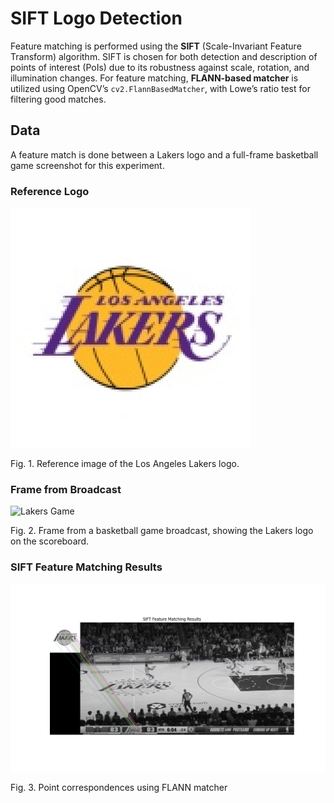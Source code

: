 # SIFT Logo Detection

Feature matching is performed using the **SIFT** (Scale-Invariant Feature Transform) algorithm. SIFT is chosen for both detection and description of points of interest (PoIs) due to its robustness against scale, rotation, and illumination changes. For feature matching, **FLANN-based matcher** is utilized using OpenCV’s `cv2.FlannBasedMatcher`, with Lowe’s ratio test for filtering good matches.

## Data
A feature match is done between a Lakers logo and a full-frame basketball game screenshot for this experiment.

### Reference Logo
![Lakers Logo](https://github.com/diyanair1/SIFT_logo_detection/blob/4cc2d32b11d67cf06380d578752e8ee586e83899/logo.jpg)

Fig. 1. Reference image of the Los Angeles Lakers logo.

### Frame from Broadcast
![Lakers Game](https://github.com/diyanair1/SIFT_logo_detection/blob/4cc2d32b11d67cf06380d578752e8ee586e83899/lakers_game.png)

Fig. 2. Frame from a basketball game broadcast, showing the Lakers logo on the scoreboard.

### SIFT Feature Matching Results
![feature match](https://github.com/diyanair1/SIFT_logo_detection/blob/4cc2d32b11d67cf06380d578752e8ee586e83899/feature_match.png)

Fig. 3. Point correspondences using FLANN matcher
